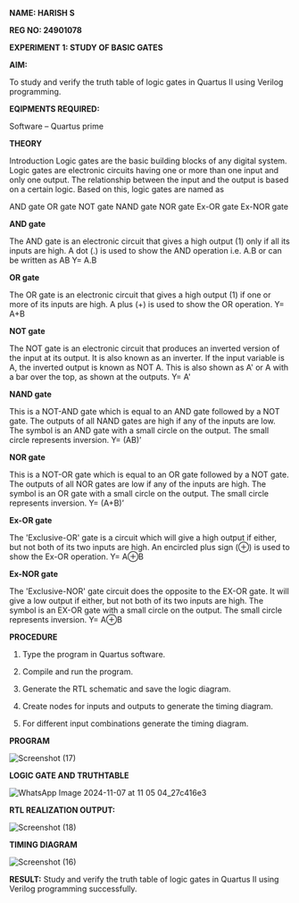 **NAME: HARISH S**

**REG NO: 24901078**

**EXPERIMENT 1: STUDY OF BASIC GATES**

**AIM:** 

To study and verify the truth table of logic gates in Quartus II using Verilog programming.

**EQIPMENTS REQUIRED:**

Software – Quartus prime 

**THEORY**

Introduction Logic gates are the basic building blocks of any digital system. Logic gates are electronic circuits having one or more than one input and only one output. The relationship between the input and the output is based on a certain logic. Based on this, logic gates are named as

AND gate OR gate NOT gate NAND gate NOR gate Ex-OR gate Ex-NOR gate

**AND gate**

The AND gate is an electronic circuit that gives a high output (1) only if all its inputs are high. A dot (.) is used to show the AND operation i.e. A.B or can be written as AB
Y= A.B

**OR gate** 

The OR gate is an electronic circuit that gives a high output (1) if one or more of its inputs are high. A plus (+) is used to show the OR operation.
Y= A+B

**NOT gate**

The NOT gate is an electronic circuit that produces an inverted version of the input at its output. It is also known as an inverter. If the input variable is A, the inverted output is known as NOT A. This is also shown as A' or A with a bar over the top, as shown at the outputs.
Y= A'

**NAND gate**

This is a NOT-AND gate which is equal to an AND gate followed by a NOT gate. The outputs of all NAND gates are high if any of the inputs are low. The symbol is an AND gate with a small circle on the output. The small circle represents inversion.
Y= (AB)’

**NOR gate**

This is a NOT-OR gate which is equal to an OR gate followed by a NOT gate. The outputs of all NOR gates are low if any of the inputs are high. The symbol is an OR gate with a small circle on the output. The small circle represents inversion.
Y= (A+B)’

**Ex-OR gate**

The 'Exclusive-OR' gate is a circuit which will give a high output if either, but not both of its two inputs are high. An encircled plus sign (⊕) is used to show the Ex-OR operation.
Y= A⊕B

**Ex-NOR gate**

The 'Exclusive-NOR' gate circuit does the opposite to the EX-OR gate. It will give a low output if either, but not both of its two inputs are high. The symbol is an EX-OR gate with a small circle on the output. The small circle represents inversion.
Y= A⊕B

**PROCEDURE** 

1.	Type the program in Quartus software.

2.	Compile and run the program.

3.	Generate the RTL schematic and save the logic diagram.

4.	Create nodes for inputs and outputs to generate the timing diagram.

5.	For different input combinations generate the timing diagram.


**PROGRAM** 

![Screenshot (17)](https://github.com/user-attachments/assets/02b10558-f372-4bc6-990b-c10e1481eb32)


 
**LOGIC GATE AND TRUTHTABLE** 

![WhatsApp Image 2024-11-07 at 11 05 04_27c416e3](https://github.com/user-attachments/assets/591ecbfd-4878-4156-be24-cc364700ddf0)


**RTL REALIZATION OUTPUT:**

![Screenshot (18)](https://github.com/user-attachments/assets/bff83f45-4d61-4db0-9578-ed711aa28d62)


**TIMING DIAGRAM**


![Screenshot (16)](https://github.com/user-attachments/assets/e3d5514c-2153-4ddd-b365-5ded4ad87691)



**RESULT:**  Study and verify the truth table of logic gates in Quartus II using Verilog programming successfully.

